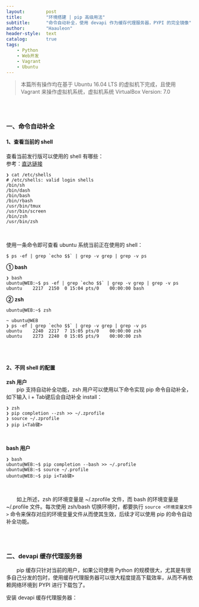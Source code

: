 ```yaml
---
layout:        post
title:         "环境搭建 | pip 高级用法"
subtitle:      "命令自动补全，使用 devapi 作为缓存代理服务器，PYPI 的完全镜像"
author:        "Haauleon"
header-style:  text
catalog:       true
tags:
    - Python
    - Web开发
    - Vagrant
    - Ubuntu
---
```


> 本篇所有操作均在基于 Ubuntu 16.04 LTS 的虚拟机下完成，且使用 Vagrant 来操作虚拟机系统，虚拟机系统 VirtualBox Version: 7.0 

<br>
<br>

### 一、命令自动补全
#### 1、查看当前的 shell
查看当前发行版可以使用的 shell 有哪些：             
参考：[直达链接](https://blog.csdn.net/Michael177/article/details/124369188)         
```
❯ cat /etc/shells
# /etc/shells: valid login shells
/bin/sh
/bin/dash
/bin/bash
/bin/rbash
/usr/bin/tmux
/usr/bin/screen
/bin/zsh
/usr/bin/zsh
```

<br>

使用一条命令即可查看 ubuntu 系统当前正在使用的 shell：     
```
$ ps -ef | grep `echo $$` | grep -v grep | grep -v ps
```  
**① bash**     
```
❯ bash
ubuntu@WEB:~$ ps -ef | grep `echo $$` | grep -v grep | grep -v ps
ubuntu    2217  2150  0 15:04 pts/0    00:00:00 bash
```
**② zsh**     
```
ubuntu@WEB:~$ zsh

~ ubuntu@WEB
❯ ps -ef | grep `echo $$` | grep -v grep | grep -v ps
ubuntu    2240  2217  7 15:05 pts/0    00:00:00 zsh
ubuntu    2273  2240  0 15:05 pts/9    00:00:00 zsh
```


<br>
<br>

#### 2、不同 shell 的配置
**zsh 用户**      
&emsp;&emsp;pip 支持自动补全功能，zsh 用户可以使用以下命令实现 pip 命令自动补全，如下输入 i + Tab键后会自动补全 install：          
```
❯ zsh
❯ pip completion --zsh >> ~/.zprofile    
❯ source ~/.zprofile
❯ pip i<Tab键>
```

<br>

**bash 用户**      
```
❯ bash
ubuntu@WEB:~$ pip completion --bash >> ~/.profile
ubuntu@WEB:~$ source ~/.profile
ubuntu@WEB:~$ pip i<Tab键>
```

<br>

&emsp;&emsp;如上所述，zsh 的环境变量是 ~/.zprofile 文件，而 bash 的环境变量是 ~/.profile 文件。每次使用 zsh/bash 切换环境时，都要执行 `source <环境变量文件>` 命令来保存对应的环境变量文件从而使其生效，后续才可以使用 pip 的命令自动补全功能。    

<br>
<br>

### 二、devapi 缓存代理服务器
&emsp;&emsp;pip 缓存只针对当前的用户，如果公司使用 Python 的规模很大，尤其是有很多自己分发的包时，使用缓存代理服务器可以很大程度提高下载效率，从而不再依赖网络环境到 PYPI 进行下载包了。      

安装 devapi 缓存代理服务器：    
```

```